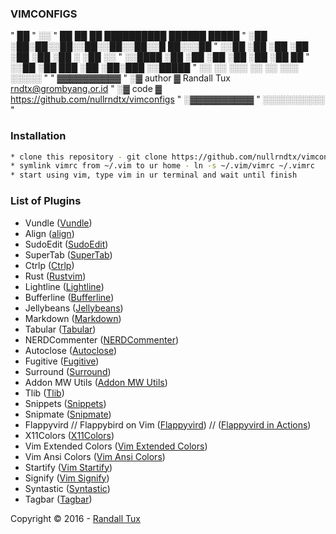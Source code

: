 ### VIMCONFIGS
"           ██
"          ░░
"  ██    ██ ██ ██████████  ██████  █████
" ░██   ░██░██░░██░░██░░██░░██░░█ ██░░░██
" ░░██ ░██ ░██ ░██ ░██ ░██ ░██ ░ ░██  ░░
"  ░░████  ░██ ░██ ░██ ░██ ░██   ░██   ██
"   ░░██   ░██ ███ ░██ ░██░███   ░░█████
"    ░░    ░░ ░░░  ░░  ░░ ░░░     ░░░░░
"
"  ▓▓▓▓▓▓▓▓▓▓
" ░▓ author ▓ Randall Tux <rndtx@grombyang.or.id>
" ░▓ code   ▓ https://github.com/nullrndtx/vimconfigs
" ░▓▓▓▓▓▓▓▓▓▓
" ░░░░░░░░░░
"

### Installation

```sh
* clone this repository - git clone https://github.com/nullrndtx/vimconfigs ~/.vim
* symlink vimrc from ~/.vim to ur home - ln -s ~/.vim/vimrc ~/.vimrc
* start using vim, type vim in ur terminal and wait until finish
```

### List of Plugins
* Vundle ([Vundle](https://github.com/VundleVim/Vundle.vim))
* Align ([align](https://github.com/vim-scripts/Align))
* SudoEdit ([SudoEdit](https://github.com/chrisbra/SudoEdit.vim))
* SuperTab ([SuperTab](https://github.com/ervandew/supertab))
* Ctrlp ([Ctrlp](https://github.com/ctrlpvim/ctrlp.vim))
* Rust ([Rustvim](https://github.com/wting/rust.vim))
* Lightline ([Lightline](https://github.com/itchyny/lightline.vim))
* Bufferline ([Bufferline](https://github.com/bling/vim-bufferline))
* Jellybeans ([Jellybeans](https://github.com/nanotech/jellybeans.vim))
* Markdown ([Markdown](https://github.com/plasticboy/vim-markdown))
* Tabular ([Tabular](https://github.com/godlygeek/tabular))
* NERDCommenter ([NERDCommenter](https://github.com/scrooloose/nerdcommenter))
* Autoclose ([Autoclose](https://github.com/somini/vim-autoclose))
* Fugitive ([Fugitive](https://github.com/tpope/vim-fugitive))
* Surround ([Surround](https://github.com/tpope/vim-surround))
* Addon MW Utils ([Addon MW Utils](https://github.com/MarcWeber/vim-addon-mw-utils))
* Tlib ([Tlib](https://github.com/tomtom/tlib_vim))
* Snippets ([Snippets](https://github.com/honza/vim-snippets))
* Snipmate ([Snipmate](https://github.com/garbas/vim-snipmate))
* Flappyvird // Flappybird on Vim ([Flappyvird](https://github.com/mattn/flappyvird-vim)) // ([Flappyvird in Actions](https://nullrndtx.github.io/flappyvird-flappybird-on-vim/))
* X11Colors ([X11Colors](https://github.com/trapd00r/x11colors.vim))
* Vim Extended Colors ([Vim Extended Colors](https://github.com/trapd00r/vim-extendedcolors))
* Vim Ansi Colors ([Vim Ansi Colors](https://github.com/trapd00r/vim-ansicolors))
* Startify ([Vim Startify](https://github.com/mhinz/vim-startify))
* Signify ([Vim Signify](https://github.com/mhinz/vim-signify))
* Syntastic ([Syntastic](https://github.com/scrooloose/syntastic))
* Tagbar ([Tagbar](https://github.com/majutsushi/tagbar))

Copyright &copy; 2016 - [Randall Tux](https://nullrndtx.github.io)
